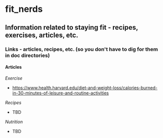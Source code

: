 # fit_nerds

## Information related to staying fit - recipes, exercises, articles, etc. ##

### Links - articles, recipes, etc. (so you don't have to dig for them in doc directories) ###

#### Articles  ####

*Exercise*
* https://www.health.harvard.edu/diet-and-weight-loss/calories-burned-in-30-minutes-of-leisure-and-routine-activities

*Recipes*
* TBD

*Nutrition*
* TBD
